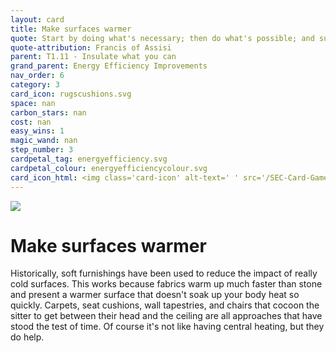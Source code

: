 ```yaml
---
layout: card
title: Make surfaces warmer
quote: Start by doing what's necessary; then do what's possible; and suddenly you are doing the impossible.
quote-attribution: Francis of Assisi
parent: T1.11 - Insulate what you can
grand_parent: Energy Efficiency Improvements 
nav_order: 6
category: 3
card_icon: rugscushions.svg
space: nan
carbon_stars: nan
cost: nan
easy_wins: 1
magic_wand: nan
step_number: 3
cardpetal_tag: energyefficiency.svg
cardpetal_colour: energyefficiencycolour.svg
card_icon_html: <img class='card-icon' alt-text=' ' src='/SEC-Card-Game/graphics/card_icons/rugscushions.svg'>
---
```


<img class='card-icon' alt-text=' ' src='/SEC-Card-Game/graphics/card_icons/rugscushions.svg'>
<h1>Make surfaces warmer</h1>

<p>Historically, soft furnishings have been used to reduce the impact of really cold surfaces.  This works because fabrics warm up much faster than stone and present a warmer surface that doesn't soak up your body heat so quickly.  Carpets, seat cushions, wall tapestries, and chairs that cocoon the sitter to get between their head and the ceiling are all approaches that have stood the test of time.  Of course it's not like having central heating, but they do help.</p> 

